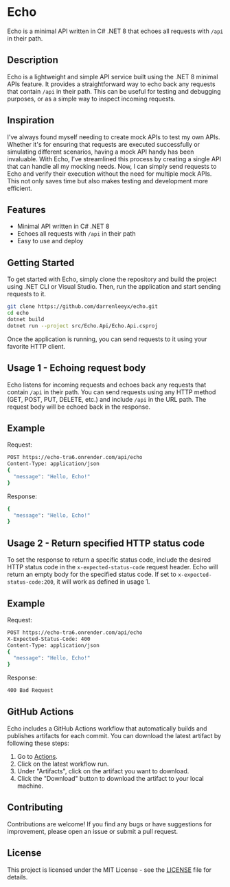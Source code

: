 # Echo
Echo is a minimal API written in C# .NET 8 that echoes all requests with `/api` in their path.

## Description
Echo is a lightweight and simple API service built using the .NET 8 minimal APIs feature. It provides a straightforward way to echo back any requests that contain `/api` in their path. This can be useful for testing and debugging purposes, or as a simple way to inspect incoming requests.

## Inspiration
I've always found myself needing to create mock APIs to test my own APIs. Whether it's for ensuring that requests are executed successfully or simulating different scenarios, having a mock API handy has been invaluable. With Echo, I've streamlined this process by creating a single API that can handle all my mocking needs. Now, I can simply send requests to Echo and verify their execution without the need for multiple mock APIs. This not only saves time but also makes testing and development more efficient.

## Features
- Minimal API written in C# .NET 8
- Echoes all requests with `/api` in their path
- Easy to use and deploy

## Getting Started
To get started with Echo, simply clone the repository and build the project using .NET CLI or Visual Studio. Then, run the application and start sending requests to it.

``` bash
git clone https://github.com/darrenleeyx/echo.git
cd echo
dotnet build
dotnet run --project src/Echo.Api/Echo.Api.csproj
```

Once the application is running, you can send requests to it using your favorite HTTP client.

## Usage 1 - Echoing request body
Echo listens for incoming requests and echoes back any requests that contain `/api` in their path. You can send requests using any HTTP method (GET, POST, PUT, DELETE, etc.) and include `/api` in the URL path. The request body will be echoed back in the response.

## Example
Request:
``` bash
POST https://echo-tra6.onrender.com/api/echo
Content-Type: application/json
{
  "message": "Hello, Echo!"
}
```
Response:
``` bash
{
  "message": "Hello, Echo!"
}
```

## Usage 2 - Return specified HTTP status code
To set the response to return a specific status code, include the desired HTTP status code in the `x-expected-status-code` request header. Echo will return an empty body for the specified status code. If set to `x-expected-status-code:200`, it will work as defined in usage 1.

## Example
Request:
``` bash
POST https://echo-tra6.onrender.com/api/echo
X-Expected-Status-Code: 400
Content-Type: application/json
{
  "message": "Hello, Echo!"
}
```
Response:
``` bash
400 Bad Request
```

## GitHub Actions
Echo includes a GitHub Actions workflow that automatically builds and publishes artifacts for each commit. You can download the latest artifact by following these steps:

1. Go to [Actions](https://github.com/darrenleeyx/echo/actions).
2. Click on the latest workflow run.
3. Under "Artifacts", click on the artifact you want to download.
4. Click the "Download" button to download the artifact to your local machine.

## Contributing
Contributions are welcome! If you find any bugs or have suggestions for improvement, please open an issue or submit a pull request.

## License
This project is licensed under the MIT License - see the [LICENSE](LICENSE) file for details.

